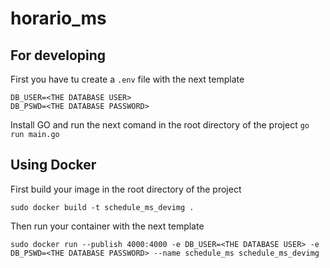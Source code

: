 # horario_ms

## For developing 
First you have tu create a `.env` file with the next template
    
    DB_USER=<THE DATABASE USER>
    DB_PSWD=<THE DATABASE PASSWORD>

Install  GO and run the next comand in the root directory of the project `go run main.go`

## Using Docker
First build your image in the root directory of the project

    sudo docker build -t schedule_ms_devimg .

Then run your container with the next template

    sudo docker run --publish 4000:4000 -e DB_USER=<THE DATABASE USER> -e DB_PSWD=<THE DATABASE PASSWORD> --name schedule_ms schedule_ms_devimg

